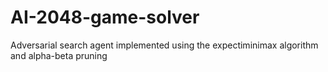# AI-2048-game-solver
Adversarial search agent implemented using the expectiminimax algorithm and alpha-beta pruning
